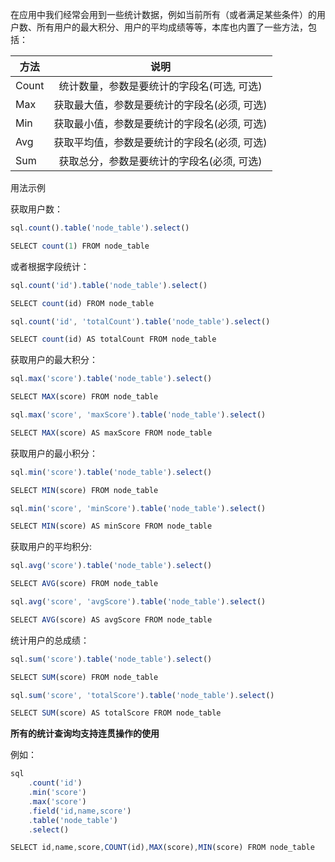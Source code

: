 在应用中我们经常会用到一些统计数据，例如当前所有（或者满足某些条件）的用户数、所有用户的最大积分、用户的平均成绩等等，本库也内置了一些方法，包括：

|方法         | 说明            |
| ---------- |:-------------: |
| Count      | 统计数量，参数是要统计的字段名(可选, 可选) |
| Max        | 获取最大值，参数是要统计的字段名(必须, 可选) |
| Min        | 获取最小值，参数是要统计的字段名(必须, 可选) |
| Avg        | 获取平均值，参数是要统计的字段名(必须, 可选) |
| Sum        | 获取总分，参数是要统计的字段名(必须, 可选) |


用法示例

获取用户数：
``` js
sql.count().table('node_table').select()

SELECT count(1) FROM node_table

```

或者根据字段统计：  
 ``` js
sql.count('id').table('node_table').select()

SELECT count(id) FROM node_table

sql.count('id', 'totalCount').table('node_table').select()

SELECT count(id) AS totalCount FROM node_table

```
 
获取用户的最大积分：
 ``` js
sql.max('score').table('node_table').select()

SELECT MAX(score) FROM node_table

sql.max('score', 'maxScore').table('node_table').select()

SELECT MAX(score) AS maxScore FROM node_table

```

获取用户的最小积分：
 ``` js
sql.min('score').table('node_table').select()

SELECT MIN(score) FROM node_table

sql.min('score', 'minScore').table('node_table').select()

SELECT MIN(score) AS minScore FROM node_table

```

获取用户的平均积分:
 ``` js
sql.avg('score').table('node_table').select()

SELECT AVG(score) FROM node_table

sql.avg('score', 'avgScore').table('node_table').select()

SELECT AVG(score) AS avgScore FROM node_table

```

统计用户的总成绩：
  ``` js
sql.sum('score').table('node_table').select()

SELECT SUM(score) FROM node_table

sql.sum('score', 'totalScore').table('node_table').select()

SELECT SUM(score) AS totalScore FROM node_table

```


**所有的统计查询均支持连贯操作的使用**

例如：
``` js
sql
    .count('id')
    .min('score')
    .max('score')
    .field('id,name,score')
    .table('node_table')
    .select()

SELECT id,name,score,COUNT(id),MAX(score),MIN(score) FROM node_table

```




